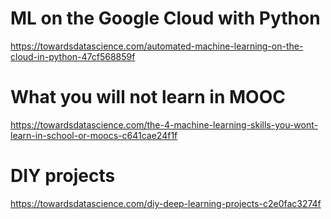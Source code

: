 # ML on the Google Cloud with Python

https://towardsdatascience.com/automated-machine-learning-on-the-cloud-in-python-47cf568859f

# What you will not learn in MOOC 

https://towardsdatascience.com/the-4-machine-learning-skills-you-wont-learn-in-school-or-moocs-c641cae24f1f

# DIY projects 

https://towardsdatascience.com/diy-deep-learning-projects-c2e0fac3274f

